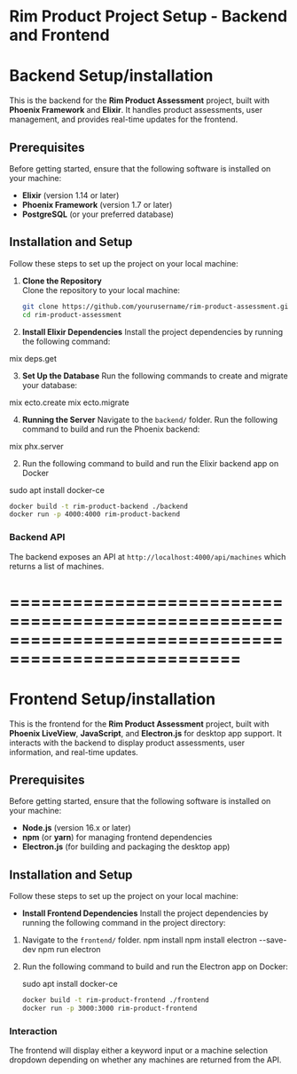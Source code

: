 # Rim Product Project Setup - Backend and Frontend

# Backend Setup/installation

This is the backend for the **Rim Product Assessment** project, built with **Phoenix Framework** and **Elixir**. It handles product assessments, user management, and provides real-time updates for the frontend.

## Prerequisites

Before getting started, ensure that the following software is installed on your machine:

- **Elixir** (version 1.14 or later)
- **Phoenix Framework** (version 1.7 or later)
- **PostgreSQL** (or your preferred database)

## Installation and Setup

Follow these steps to set up the project on your local machine:

1. **Clone the Repository**  
   Clone the repository to your local machine:

   ```bash
   git clone https://github.com/yourusername/rim-product-assessment.git
   cd rim-product-assessment

   ```

2. **Install Elixir Dependencies**
   Install the project dependencies by running the following command:

mix deps.get

3. **Set Up the Database**
   Run the following commands to create and migrate your database:

mix ecto.create
mix ecto.migrate

4. **Running the Server**
   Navigate to the `backend/` folder.
   Run the following command to build and run the Phoenix backend:

mix phx.server

2. Run the following command to build and run the Elixir backend app on Docker

sudo apt install docker-ce

```bash
docker build -t rim-product-backend ./backend
docker run -p 4000:4000 rim-product-backend
```

### Backend API

The backend exposes an API at `http://localhost:4000/api/machines` which returns a list of machines.

# ====================================================================================================

# Frontend Setup/installation

This is the frontend for the **Rim Product Assessment** project, built with **Phoenix LiveView**, **JavaScript**, and **Electron.js** for desktop app support. It interacts with the backend to display product assessments, user information, and real-time updates.

## Prerequisites

Before getting started, ensure that the following software is installed on your machine:

- **Node.js** (version 16.x or later)
- **npm** (or **yarn**) for managing frontend dependencies
- **Electron.js** (for building and packaging the desktop app)

## Installation and Setup

Follow these steps to set up the project on your local machine:

- **Install Frontend Dependencies**
  Install the project dependencies by running the following command in the project directory:

1. Navigate to the `frontend/` folder.
   npm install
   npm install electron --save-dev
   npm run electron

2. Run the following command to build and run the Electron app on Docker:

   sudo apt install docker-ce

   ```bash
   docker build -t rim-product-frontend ./frontend
   docker run -p 3000:3000 rim-product-frontend
   ```

### Interaction

The frontend will display either a keyword input or a machine selection dropdown depending on whether any machines are returned from the API.

